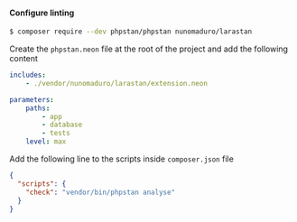 
#### Configure linting

```bash
$ composer require --dev phpstan/phpstan nunomaduro/larastan
```

Create the `phpstan.neon` file at the root of the project and add the following content

```yaml
includes:
    - ./vendor/nunomaduro/larastan/extension.neon

parameters:
    paths:
        - app
        - database
        - tests
    level: max
```

Add the following line to the scripts inside `composer.json` file

```json
{
  "scripts": {
    "check": "vendor/bin/phpstan analyse"
  }
}
```

